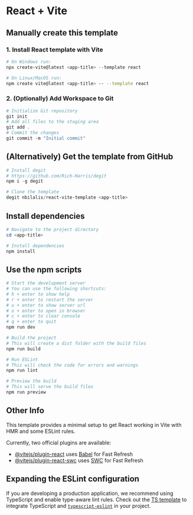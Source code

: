 # React + Vite

## Manually create this template

### 1. Install React template with Vite

```powershell
# On Windows run:
npx create-vite@latest <app-title> --template react
```

```bash
# On Linux/MacOS run:
npm create vite@latest <app-title> -- --template react
```

### 2. (Optionally) Add Workspace to Git

```powershell
# Initialize Git repository
git init
# Add all files to the staging area
git add .
# Commit the changes
git commit -m "Initial commit"
```

## (Alternatively) Get the template from GitHub

```powershell
# Install degit
# https://github.com/Rich-Harris/degit
npm i -g degit

# Clone the template
degit nbilalis/react-vite-template <app-title>

```

## Install dependencies

```powershell
# Navigate to the project directory
cd <app-title>

# Install dependencies
npm install
```

## Use the npm scripts

```powershell
# Start the development server
# You can use the following shortcuts:
# h + enter to show help
# r + enter to restart the server
# u + enter to show server url
# o + enter to open in browser
# c + enter to clear console
# q + enter to quit
npm run dev

# Build the project
# This will create a dist folder with the build files
npm run build

# Run ESLint
# This will check the code for errors and warnings
npm run lint

# Preview the build
# This will serve the build files
npm run preview
```

## Other Info

This template provides a minimal setup to get React working in Vite with HMR and some ESLint rules.

Currently, two official plugins are available:

- [@vitejs/plugin-react](https://github.com/vitejs/vite-plugin-react/blob/main/packages/plugin-react/README.md) uses [Babel](https://babeljs.io/) for Fast Refresh
- [@vitejs/plugin-react-swc](https://github.com/vitejs/vite-plugin-react-swc) uses [SWC](https://swc.rs/) for Fast Refresh

## Expanding the ESLint configuration

If you are developing a production application, we recommend using TypeScript and enable type-aware lint rules. Check out the [TS template](https://github.com/vitejs/vite/tree/main/packages/create-vite/template-react-ts) to integrate TypeScript and [`typescript-eslint`](https://typescript-eslint.io) in your project.
